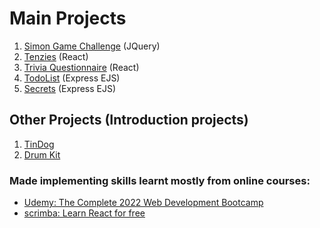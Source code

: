 # Main Projects

1. [Simon Game Challenge](https://github.com/PHO-NG/CODE/tree/main/Simon%20Game%20Challenge) (JQuery)
2. [Tenzies](https://github.com/PHO-NG/CODE/tree/main/Tenzies) (React)
3. [Trivia Questionnaire](https://github.com/PHO-NG/CODE/tree/main/Trivia%20Questionnaire) (React)
4. [TodoList](https://github.com/PHO-NG/CODE/tree/main/Todolist) (Express EJS)
5. [Secrets](https://github.com/PHO-NG/CODE/tree/main/Secrets) (Express EJS)

## Other Projects (Introduction projects)
1. [TinDog](https://github.com/PHO-NG/CODE/tree/main/TinDog)
2. [Drum Kit](https://github.com/PHO-NG/CODE/tree/main/Drum%20Kit) 

### Made implementing skills learnt mostly from online courses:
* [Udemy: The Complete 2022 Web Development Bootcamp](https://www.udemy.com/course/the-complete-web-development-bootcamp/)
* [scrimba: Learn React for free](https://scrimba.com/learn/learnreact)
